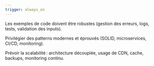 ```yaml
---
trigger: always_on
---
```


Les exemples de code doivent être robustes (gestion des erreurs, logs, tests, validation des inputs).

Privilégier des patterns modernes et éprouvés (SOLID, microservices, CI/CD, monitoring).

Prévoir la scalabilité : architecture découplée, usage de CDN, cache, backups, monitoring continu.
